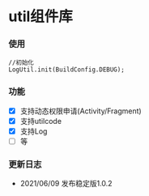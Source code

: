 # util组件库

### 使用

```
//初始化
LogUtil.init(BuildConfig.DEBUG);
```

### 功能
- [x] 支持动态权限申请(Activity/Fragment)
- [x] 支持utilcode
- [x] 支持Log
- [ ] 等

### 更新日志
- 2021/06/09 发布稳定版1.0.2
